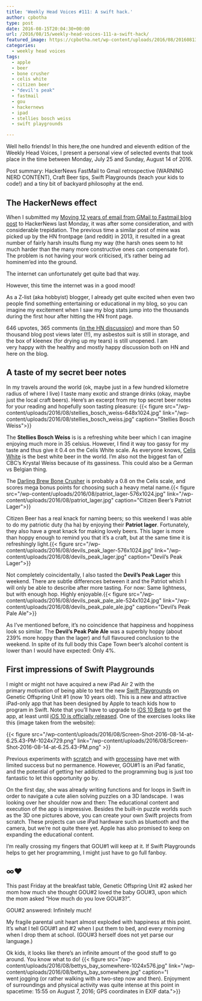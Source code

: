 ```yaml
---
title: 'Weekly Head Voices #111: A swift hack.'
author: cpbotha
type: post
date: 2016-08-15T20:04:30+00:00
url: /2016/08/15/weekly-head-voices-111-a-swift-hack/
featured_image: https://cpbotha.net/wp-content/uploads/2016/08/20160813_174904-1200x675.jpg
categories:
  - weekly head voices
tags:
  - apple
  - beer
  - bone crusher
  - celis white
  - citizen beer
  - "devil's peak"
  - fastmail
  - gou
  - hackernews
  - ipad
  - stellies bosch weiss
  - swift playgrounds

---
```

Well hello friends! In this here,the one hundred and eleventh edition of the Weekly Head Voices, I present a personal view of selected events that took place in the time between Monday, July 25 and Sunday, August 14 of 2016.

Post summary: HackerNews FastMail to Gmail retrospective (WARNING NERD CONTENT), Craft Beer tips, Swift Playgrounds (teach your kids to code!) and a tiny bit of backyard philosophy at the end.

## The HackerNews effect

When I submitted my [Moving 12 years of email from GMail to Fastmail blog post][1] to HackerNews last Monday, it was after some consideration, and with considerable trepidation. The previous time a similar post of mine was picked up by the HN frontpage (and reddit) in 2013, it resulted in a great number of fairly harsh insults flung my way (the harsh ones seem to hit much harder than the many more constructive ones can compensate for). The problem is not having your work criticised, it’s rather being ad hominem’ed into the ground.

The internet can unfortunately get quite bad that way.

However, this time the internet was in a good mood!

As a Z-list (aka hobbyist) blogger, I already get quite excited when even two people find something entertaining or educational in my blog, so you can imagine my excitement when I saw my blog stats jump into the thousands during the first hour after hitting the HN front page.

646 upvotes, 365 comments ([in the HN discussion][2]) and more than 50 thousand blog post views later (!!), my asbestos suit is still in storage, and the box of kleenex (for drying up my tears) is still unopened. I am very happy with the healthy and mostly happy discussion both on HN and here on the blog.

## A taste of my secret beer notes

In my travels around the world (ok, maybe just in a few hundred kilometre radius of where I live) I taste many exotic and strange drinks (okay, maybe just the local craft beers). Here’s an excerpt from my top secret beer notes for your reading and hopefully soon tasting pleasure:
{{< figure src="/wp-content/uploads/2016/08/stellies_bosch_weiss-648x1024.jpg" link="/wp-content/uploads/2016/08/stellies_bosch_weiss.jpg" caption="Stellies Bosch Weiss">}} 

The **Stellies Bosch Weiss** is is a refreshing white beer which I can imagine enjoying much more in 35 celsius. However, I find it way too gassy for my taste and thus give it 0.4 on the Celis White scale. As everyone knows, [Celis White][3] is the best white beer in the world. I’m also not the biggest fan of CBC’s Krystal Weiss because of its gassiness. This could also be a German vs Belgian thing.

The [Darling Brew Bone Crusher][4] is probably a 0.8 on the Celis scale, and scores mega bonus points for choosing such a heavy metal name.{{< figure src="/wp-content/uploads/2016/08/patriot_lager-576x1024.jpg" link="/wp-content/uploads/2016/08/patriot_lager.jpg" caption="Citizen Beer’s Patriot Lager">}} 

Citizen Beer has a real knack for naming beers; so this weekend I was able to do my patriotic duty (ha ha) by enjoying their **Patriot lager**. Fortunately, they also have a great knack for making lovely beers. This lager is more than hoppy enough to remind you that it’s a craft, but at the same time it is refreshingly light.{{< figure src="/wp-content/uploads/2016/08/devils_peak_lager-576x1024.jpg" link="/wp-content/uploads/2016/08/devils_peak_lager.jpg" caption="Devil’s Peak Lager">}} 

Not completely coincidentally, I also tasted the **Devil’s Peak Lager** this weekend. There are subtle differences between it and the Patriot which I will only be able to describe after more tasting. For now: Same lightness, but with enough hop. Highly enjoyable.{{< figure src="/wp-content/uploads/2016/08/devils_peak_pale_ale-524x1024.jpg" link="/wp-content/uploads/2016/08/devils_peak_pale_ale.jpg" caption="Devil’s Peak Pale Ale">}} 

As I’ve mentioned before, it’s no coincidence that happiness and hoppiness look so similar. The **Devil’s Peak Pale Ale** was a superbly hoppy (about 239% more hoppy than the lager) and full flavoured conclusion to the weekend. In spite of its full body this Cape Town beer’s alcohol content is lower than I would have expected: Only 4%.

## First impressions of Swift Playgrounds

I might or might not have acquired a new iPad Air 2 with the primary motivation of being able to test the new [Swift Playgrounds][5] on Genetic Offspring Unit #1 (now 10 years old). This is a new and attractive iPad-only app that has been designed by Apple to teach kids how to program in Swift. Note that you’ll have to upgrade to [iOS 10 Beta][6] to get the app, at least until [iOS 10 is officially released][7]. One of the exercises looks like this (image taken from the website):

{{< figure src="/wp-content/uploads/2016/08/Screen-Shot-2016-08-14-at-6.25.43-PM-1024x729.png" link="/wp-content/uploads/2016/08/Screen-Shot-2016-08-14-at-6.25.43-PM.png" >}}

Previous experiments with [scratch][8] and with [processing][9] have met with limited success but no permanence. However, GOU#1 is an iPad fanatic, and the potential of getting her addicted to the programming bug is just too fantastic to let this opportunity go by.

On the first day, she was already writing functions and for loops in Swift in order to navigate a cute alien solving puzzles on a 3D landscape.  I was looking over her shoulder now and then: The educational content and execution of the app is impressive. Besides the built-in puzzle worlds such as the 3D one pictures above, you can create your own Swift projects from scratch. These projects can use iPad hardware such as bluetooth and the camera, but we’re not quite there yet. Apple has also promised to keep on expanding the educational content.

I’m really crossing my fingers that GOU#1 will keep at it. If Swift Playgrounds helps to get her programming, I might just have to go full fanboy.

## ∞♥

This past Friday at the breakfast table, Genetic Offspring Unit #2 asked her mom how much she thought GOU#2 loved the baby GOU#3, upon which the mom asked “How much do you love GOU#3?”.

GOU#2 answered: Infinitely much!

My fragile parental unit heart almost exploded with happiness at this point. It’s what I tell GOU#1 and #2 when I put them to bed, and every morning when I drop them at school. (GOU#3 herself does not yet parse our language.)

Ok kids, it looks like there’s an infinite amount of the good stuff to go around. You know what to do!
{{< figure src="/wp-content/uploads/2016/08/bettys_bay_somewhere-1024x576.jpg" link="/wp-content/uploads/2016/08/bettys_bay_somewhere.jpg" caption="I went jogging (or rather walking with a two-step now and then). Enjoyment of surroundings and physical activity was quite intense at this point in spacetime: 15:55 on August 7, 2016; GPS coordinates in EXIF data.">}}

 [1]: /2016/08/06/moving-12-years-of-email-from-gmail-to-fastmail/
 [2]: https://news.ycombinator.com/item?id=12247401
 [3]: https://www.beeradvocate.com/beer/profile/565/5222/
 [4]: http://www.darlingbrew.co.za/beers.html#/bc
 [5]: https://www.apple.com/swift/playgrounds/
 [6]: https://beta.apple.com/sp/betaprogram/
 [7]: https://www.apple.com/ios/ios10-preview/
 [8]: https://scratch.mit.edu/
 [9]: https://processing.org/
